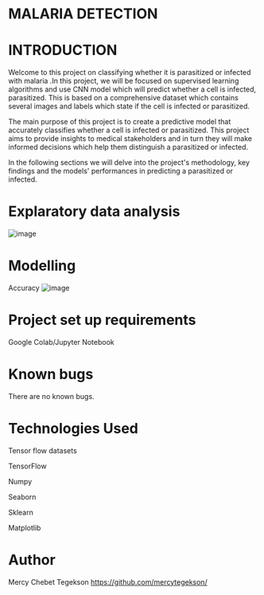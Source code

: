 
# MALARIA DETECTION

# INTRODUCTION

Welcome to this project on classifying whether it is parasitized or infected with malaria .In this project, we will be focused on supervised learning algorithms and use CNN model which will predict whether a cell is infected, parasitized. This is based on a comprehensive dataset which contains several images and labels which state if the cell is infected or parasitized.

The main purpose of this project is to create a predictive model that accurately classifies whether a cell is infected or parasitized. This project aims to provide insights to medical stakeholders and in turn they will make informed decisions which help them distinguish a parasitized or infected.

In the following sections we will delve into the project's methodology, key findings and the models' performances in predicting a parasitized or infected.
# Explaratory data analysis
![image](https://github.com/mercytegekson/Malaria-detection/assets/91189286/ecdcaaa9-4e68-485f-b82a-30b9dba8aca9)
# Modelling
Accuracy
![image](https://github.com/mercytegekson/Malaria-detection/assets/91189286/0132667b-8932-4601-9f29-c31b8d9df01a)


# Project set up requirements
Google Colab/Jupyter Notebook
# Known bugs
There are no known bugs.
# Technologies Used
Tensor flow datasets

TensorFlow

Numpy

Seaborn

Sklearn

Matplotlib
# Author
Mercy Chebet Tegekson https://github.com/mercytegekson/






